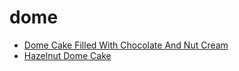 # dome

 * [Dome Cake Filled With Chocolate And Nut Cream](../index/d/dome-cake-filled-with-chocolate-and-nut-cream-103463.json)
 * [Hazelnut Dome Cake](../index/h/hazelnut-dome-cake-4246.json)
